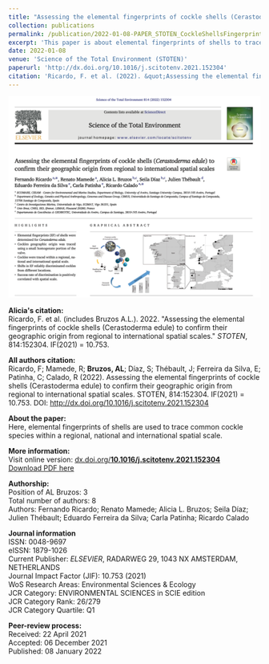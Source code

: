 ```yaml
---
title: "Assessing the elemental fingerprints of cockle shells (Cerastoderma edule) to confirm their geographic origin from regional to international spatial scales"
collection: publications
permalink: /publication/2022-01-08-PAPER_STOTEN_CockleShellsFingerprints
excerpt: 'This paper is about elemental fingerprints of shells to trace the species within a regional, national and international spatial scale.'
date: 2022-01-08
venue: 'Science of the Total Environment (STOTEN)'
paperurl: 'http://dx.doi.org/10.1016/j.scitotenv.2021.152304'
citation: 'Ricardo, F. et al. (2022). &quot;Assessing the elemental fingerprints of cockle shells (Cerastoderma edule) to confirm their geographic origin from regional to international spatial scales.&quot; <i>STOTEN</i>. 814:152304.'
---
```


<img src='/files/papers/2022-01-08-PAPER_STOTEN-screenshot.png' /> 

**Alicia's citation:**  
Ricardo, F. et al. (includes Bruzos A.L.). 2022. "Assessing the elemental fingerprints of cockle shells (Cerastoderma edule) to confirm their geographic origin from regional to international spatial scales." <i>STOTEN</i>, 814:152304.  IF(2021) = 10.753.

**All authors citation:**  
Ricardo, F; Mamede, R; **Bruzos, AL**; Díaz, S; Thébault, J; Ferreira da Silva, E; Patinha, C; Calado, R (2022). Assessing the elemental fingerprints of cockle shells (Cerastoderma edule) to confirm their geographic origin from regional to international spatial scales. STOTEN, 814:152304. IF(2021) = 10.753. DOI: http://dx.doi.org/10.1016/j.scitotenv.2021.152304  

**About the paper:**  
Here, elemental fingerprints of shells are used to trace common cockle species within a regional, national and international spatial scale.  

**More information:**  
Visit online version: [dx.doi.org/**10.1016/j.scitotenv.2021.152304**](http://dx.doi.org/10.1016/j.scitotenv.2021.152304)  
[Download PDF here](https://ALBruzos.github.io/files/papers/2022-01-08-PAPER_STOTEN_CockleShellsFingerprints.pdf)

**Authorship:**  
Position of AL Bruzos: 3  
Total number of authors: 8  
Authors: Fernando Ricardo; Renato Mamede; Alicia L. Bruzos; Seila Díaz; Julien Thébault; Eduardo Ferreira da Silva; Carla Patinha; Ricardo Calado  

**Journal information**  
ISSN: 0048-9697  
eISSN: 1879-1026  
Current Publisher: *ELSEVIER*, RADARWEG 29, 1043 NX AMSTERDAM, NETHERLANDS  
Journal Impact Factor (JIF): 10.753 (2021)  
WoS Research Areas: Environmental Sciences & Ecology  
JCR Category: ENVIRONMENTAL SCIENCES in SCIE edition  
JCR Category Rank: 26/279  
JCR Category Quartile: Q1  

**Peer-review process:**  
Received: 22 April 2021  
Accepted: 06 December 2021  
Published: 08 January 2022    

